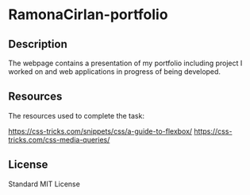 # RamonaCirlan-portfolio

## Description

The webpage contains a presentation of my portfolio including project I worked on and web applications in progress of being developed.

## Resources

The resources used to complete the task:

https://css-tricks.com/snippets/css/a-guide-to-flexbox/
https://css-tricks.com/css-media-queries/



## License

Standard MIT License
